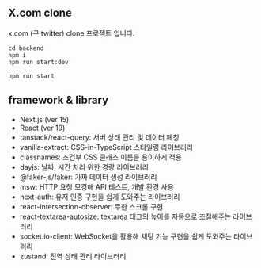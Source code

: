 ## X.com clone

x.com (구 twitter) clone 프로젝트 입니다.

```
cd backend
npm i
npm run start:dev

npm run start
```

## framework & library

- Next.js (ver 15)
- React (ver 19)
- tanstack/react-query: 서버 상태 관리 및 데이터 페칭
- vanilla-extract: CSS-in-TypeScript 스타일링 라이브러리
- classnames: 조건부 CSS 클래스 이름을 용이하게 적용
- dayjs: 날짜, 시간 처리 위한 경량 라이브러리
- @faker-js/faker: 가짜 데이터 생성 라이브러리
- msw: HTTP 요청 모킹해 API 테스트, 개발 환경 사용
- next-auth: 유저 인증 구현을 쉽게 도와주는 라이브러리
- react-intersection-observer: 무한 스크롤 구현
- react-textarea-autosize: textarea 태그의 높이를 자동으로 조절해주는 라이브러리
- socket.io-client: WebSocket을 활용해 채팅 기능 구현을 쉽게 도와주는 라이브러리
- zustand: 전역 상태 관리 라이브러리
